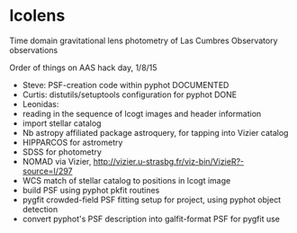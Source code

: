 # lcolens
Time domain gravitational lens photometry of Las Cumbres Observatory observations

Order of things on AAS hack day, 1/8/15
- Steve: PSF-creation code within pyphot DOCUMENTED
- Curtis: distutils/setuptools configuration for pyphot DONE
- Leonidas: 
 - reading in the sequence of lcogt images and header information
 - import stellar catalog
  - Nb astropy affiliated package astroquery, for tapping into Vizier catalog
  - HIPPARCOS for astrometry
  - SDSS for photometry
  - NOMAD via Vizier, http://vizier.u-strasbg.fr/viz-bin/VizieR?-source=I/297
 - WCS match of stellar catalog to positions in lcogt image
 - build PSF using pyphot pkfit routines
 - pygfit crowded-field PSF fitting setup for project, using pyphot object detection
 - convert pyphot's PSF description into galfit-format PSF for pygfit use

